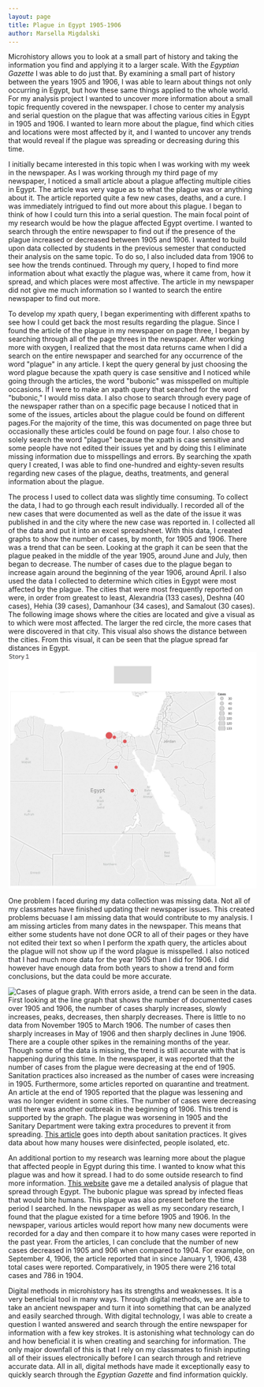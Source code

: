 ```yaml
---
layout: page
title: Plague in Egypt 1905-1906
author: Marsella Migdalski
---
```

Microhistory allows you to look at a small part of history and taking the information you find and applying it to a larger scale. With the *Egyptian Gazette* I was able to do just that. By examining a small part of history between the years 1905 and 1906, I was able to learn about things not only occurring in Egypt, but how these same things applied to the whole world. For my analysis project I wanted to uncover more information about a small topic frequently covered in the newspaper. I chose to center my analysis and serial question on the plague that was affecting various cities in Egypt in 1905 and 1906. I wanted to learn more about the plague, find which cities and locations were most affected by it, and I wanted to uncover any trends that would reveal if the plague was spreading or decreasing during this time.

I initially became interested in this topic when I was working with my week in the newspaper. As I was working through my third page of my newspaper, I noticed a small article about a plague affecting multiple cities in Egypt. The article was very vague as to what the plague was or anything about it. The article reported quite a few new cases, deaths, and a cure. I was immediately intrigued to find out more about this plague. I began to think of how I could turn this into a serial question. The main focal point of my research would be how the plague affected Egypt overtime. I wanted to search through the entire newspaper to find out if the presence of the plague increased or decreased between 1905 and 1906. I wanted to build upon data collected by students in the previous semester that conducted their analysis on the same topic. To do so, I also included data from 1906 to see how the trends continued. Through my query, I hoped to find more information about what exactly the plague was, where it came from, how it spread, and which places were most affective. The article in my newspaper did not give me much information so I wanted to search the entire newspaper to find out more.

To develop my xpath query, I began experimenting with different xpaths to see how I could get back the most results regarding the plague. Since I found the article of the plague in my newspaper on page three, I began by searching through all of the page threes in the newspaper. After working more with oxygen, I realized that the most data returns came when I did a search on the entire newspaper and searched for any occurrence of the word "plague" in any article. I kept the query general by just choosing the word plague because the xpath query is case sensitive and I noticed while going through the articles, the word "bubonic" was misspelled on multiple occasions. If I were to make an xpath query that searched for the word "bubonic," I would miss data. I also chose to search through every page of the newspaper rather than on a specific page because I noticed that in some of the issues, articles about the plague could be found on different pages.For the majority of the time, this was documented on page three but occasionally these articles could be found on page four. I also chose to solely search the word "plague" because the xpath is case sensitive and some people have not edited their issues yet and by doing this I eliminate missing information due to misspellings and errors. By searching the xpath query I created, I was able to find one-hundred and eighty-seven results regarding new cases of the plague, deaths, treatments, and general information about the plague.

The process I used to collect data was slightly time consuming. To collect the data, I had to go through each result individually. I recorded all of the new cases that were documented as well as the date of the issue it was published in and the city where the new case was reported in. I collected all of the data and put it into an excel spreadsheet. With this data, I created graphs to show the number of cases, by month, for 1905 and 1906. There was a trend that can be seen. Looking at the graph it can be seen that the plague peaked in the middle of the year 1905, around June and July, then began to decrease. The number of cases due to the plague began to increase again around the beginning of the year 1906, around April. I also used the data I collected to determine which cities in Egypt were most affected by the plague. The cities that were most frequently reported on were, in order from greatest to least, Alexandria (133 cases), Deshna (40 cases), Hehia (39 cases), Damanhour (34 cases), and Samalout (30 cases). The following image shows where the cities are located and give a visual as to which were most affected. The larger the red circle, the more cases that were discovered in that city. This visual also shows the distance between the cities. From this visual, it can be seen that the plague spread far distances in Egypt. ![Image of the cities sized by number of cases](MarsellaMigdalskicities.jpg)

One problem I faced during my data collection was missing data. Not all of my classmates have finished updating their newspaper issues. This created problems becuase I am missing data that would contribute to my analysis. I am missing articles from many dates in the newspaper. This means that either some students have not done OCR to all of their pages or they have not edited their text so when I perform the xpath query, the articles about the plague will not show up if the word plague is misspelled. I also noticed that I had much more data for the year 1905 than I did for 1906. I did however have enough data from both years to show a trend and form conclusions, but the data could be more accurate.

![Cases of plague graph](MarsellaMigdalskicases.jpg). With errors aside, a trend can be seen in the data. First looking at the line graph that shows the number of documented cases over 1905 and 1906, the number of cases sharply increases, slowly increases, peaks, decreases, then sharply decreases. There is little to no data from November 1905 to March 1906. The number of cases then sharply increases in May of 1906 and then sharply declines in June 1906. There are a couple other spikes in the remaining months of the year. Though some of the data is missing, the trend is still accurate with that is happening during this time. In the newspaper, it was reported that the number of cases from the plague were decreasing at the end of 1905. Sanitation practices also increased as the number of cases were increasing in 1905. Furthermore, some articles reported on quarantine and treatment. An article at the end of 1905 reported that the plague was lessening and was no longer evident in some cities. The number of cases were decreasing until there was another outbreak in the beginning of 1906. This trend is supported by the graph. The plague was worsening in 1905 and the Sanitary Department were taking extra procedures to prevent it from spreading. [This article](www.jstor.org/stable/pdf/41455630.pdf) goes into depth about sanitation practices. It gives data about how many houses were disinfected, people isolated, etc.

An additional portion to my research was learning more about the plague that affected people in Egypt during this time. I wanted to know what this plague was and how it spread. I had to do some outside research to find more information. [This website](www.sciencedirect.com/science/article/pii/S2090123213001380) gave me a detailed analysis of plague that spread through Egypt. The bubonic plague was spread by infected fleas that would bite humans. This plague was also present before the time period I searched. In the newspaper as well as my secondary research, I found that the plague existed for a time before 1905 and 1906. In the newspaper, various articles would report how many new documents were recorded for a day and then compare it to how many cases were reported in the past year. From the articles, I can conclude that the number of new cases decreased in 1905 and 906 when compared to 1904. For example, on September 4, 1906, the article reported that in since January 1, 1906, 438 total cases were reported. Comparatively, in 1905 there were 216 total cases and 786 in 1904.

Digital methods in microhistory has its strengths and weaknesses. It is a very beneficial tool in many ways. Through digital methods, we are able to take an ancient newspaper and turn it into something that can be analyzed and easily searched through. With digital technology, I was able to create a question I wanted answered and search through the entire newspaper for information with a few key strokes. It is astonishing what technology can do and how beneficial it is when creating and searching for information. The only major downfall of this is that I rely on my classmates to finish inputing all of their issues electronically before I can search through and retrieve accurate data. All in all, digital methods have made it exceptionally easy to quickly search through the *Egyptian Gazette* and find information quickly.
